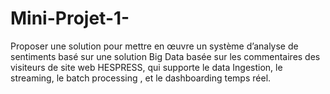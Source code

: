 # Mini-Projet-1-
Proposer une solution pour mettre en œuvre un système d’analyse de sentiments basé sur une solution Big Data basée sur les commentaires des visiteurs de site web HESPRESS, qui supporte le data Ingestion, le streaming, le batch processing , et le dashboarding temps réel.
